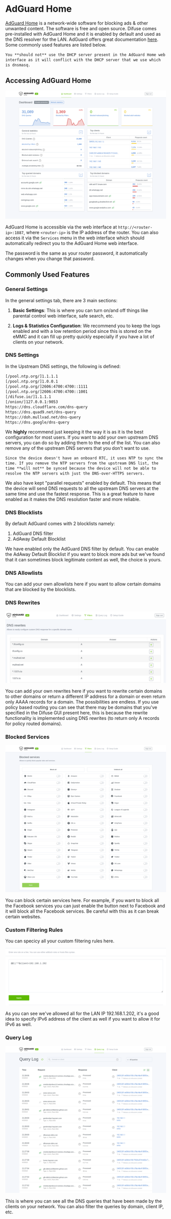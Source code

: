 # AdGuard Home

[AdGuard Home](https://adguard.com/en/adguard-home/overview.html) is a network-wide software for blocking ads & other unwanted content. The software is free and open source. Difuse comes pre-installed with AdGuard Home and it is enabled by default and used as the DNS resolver for the LAN. AdGuard offers great documentation [here](https://github.com/AdguardTeam/AdGuardHome/wiki/Clients). Some commonly used features are listed below.

```admonish warning
You **should not** use the DHCP server present in the AdGuard Home web interface as it will conflict with the DHCP server that we use which is dnsmasq. 
```

## Accessing AdGuard Home

<a data-fancybox data-src="./img/6.png" data-caption="Services - AdGuard">
  <img src="./img/6.png" />
</a>

AdGuard Home is accessible via the web interface at `http://<router-ip>:1887`, where `<router-ip>` is the IP address of the router. You can also access it via the `Services` menu in the web interface which should automatically redirect you to the AdGuard Home web interface.

The password is the same as your router password, it automatically changes when you change that password.

## Commonly Used Features

### General Settings

In the general settings tab, there are 3 main sections:

1. **Basic Settings**: This is where you can turn on/and off things like parental control web interface, safe search, etc.
   
2. **Logs & Statistics Configuration**: We recommend you to keep the logs enabled and with a low retention period since this is stored on the eMMC and it can fill up pretty quickly especially if you have a lot of clients on your network.

### DNS Settings

In the Upstream DNS settings, the following is defined:

```
[/pool.ntp.org/]1.1.1.1
[/pool.ntp.org/]1.0.0.1
[/pool.ntp.org/]2606:4700:4700::1111
[/pool.ntp.org/]2606:4700:4700::1001
[/difuse.io/]1.1.1.1
[/onion/]127.0.0.1:9053
https://dns.cloudflare.com/dns-query
https://dns.quad9.net/dns-query
https://doh.mullvad.net/dns-query
https://dns.google/dns-query
```

We **highly** recommend just keeping it the way it is as it is the best configuration for most users. If you want to add your own upstream DNS servers, you can do so by adding them to the end of the list. You can also remove any of the upstream DNS servers that you don't want to use.

```admonish warn
Since the device doesn't have an onboard RTC, it uses NTP to sync the time. If you remove the NTP servers from the upstream DNS list, the time **will not** be synced because the device will not be able to resolve the NTP servers with just the DNS-over-HTTPS servers.
```

We also have kept "parallel requests" enabled by default. This means that the device will send DNS requests to all the upstream DNS servers at the same time and use the fastest response. This is a great feature to have enabled as it makes the DNS resolution faster and more reliable.

### DNS Blocklists

By default AdGuard comes with 2 blocklists namely:

1. AdGuard DNS filter
2. AdAway Default Blocklist

We have enabled only the AdGuard DNS filter by default. You can enable the AdAway Default Blocklist if you want to block more ads but we've found that it can sometimes block legitimate content as well, the choice is yours.

### DNS Allowlists

You can add your own allowlists here if you want to allow certain domains that are blocked by the blocklists.

### DNS Rewrites

<a data-fancybox data-src="./img/8.png" data-caption="Services - AdGuard - DNS Rewrites">
  <img src="./img/8.png" />
</a>

You can add your own rewrites here if you want to rewrite certain domains to other domains or return a different IP address for a domain or even return only AAAA records for a domain. The possibilities are endless. If you use policy based routing you can see that there may be domains that you've specified in the Difuse GUI present here, this is because the rewrite functionality is implemented using DNS rewrites (to return only A records for policy routed domains).

### Blocked Services

<a data-fancybox data-src="./img/9.png" data-caption="Services - AdGuard - Blocked Services">
  <img src="./img/9.png" />
</a>

You can block certain services here. For example, if you want to block all the Facebook services you can just enable the button next to Facebook and it will block all the Facebook services. Be careful with this as it can break certain websites.

### Custom Filtering Rules

You can specicy all your custom filtering rules here. 

<a data-fancybox data-src="./img/10.png" data-caption="Services - AdGuard - Custom Filtering Rules">
  <img src="./img/10.png" />
</a>

As you can see we've allowed all for the LAN IP 192.168.1.202, it's a good idea to specify IPv6 address of the client as well if you want to allow it for IPv6 as well.

### Query Log

<a data-fancybox data-src="./img/44.png" data-caption="Services - AdGuard - Query Log">
  <img src="./img/44.png" />
</a>

This is where you can see all the DNS queries that have been made by the clients on your network. You can also filter the queries by domain, client IP, etc.